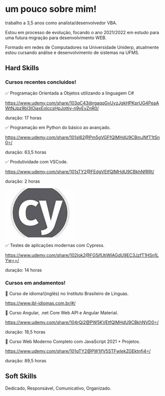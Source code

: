 <!--![Screenshot](site-em-construcao.png)-->


# um pouco sobre mim!

trabalho a 3,5 anos como analista/desenvolvedor VBA.

Estou em processo de evolução, focando o ano 2021/2022 em estudo para uma futura migração para desenvolvimento WEB.

Formado em redes de Computadores na Universidade Uniderp, atualmente estou cursando análise e desenvolvimento de sistemas na UFMS.

## Hard Skills

### Cursos recentes concluidos!

:white_check_mark: Programação Orientada a Objetos utilizando a linguagem C#

https://www.udemy.com/share/103qC43@rgaqqGvUyzJgkHPKprUG4PeaAWtNJpz9bl3lOjaxEoIccsHpJottiy-n9yEvZnR0/

duração: 17 horas

:white_check_mark: Programação em Python do básico ao avançado. 

https://www.udemy.com/share/101sI62@Pm5gVGFfQlMHdU9CBmJNfT1tSn0=/

duração: 63,5 horas

:white_check_mark: Produtividade com VSCode. 

https://www.udemy.com/share/101sTY2@FEdgVEtfQlMHdU9CBkhNfRRt/

duração: 2 horas

![Screenshot](Cypress.gif) 

:white_check_mark: Testes de aplicações modernas com Cypress.

https://www.udemy.com/share/102lok2@FG5jfUtjWlAGdU9EC3JzfT1HSn1LYw==/ 

duração: 14 horas

### Cursos em andamentos!

:white_square_button: Curso de idioma!(inglês) no Instituto Brasileiro de Línguas.

https://www.ibl-idiomas.com.br/#/


:white_square_button: Curso Angular, .net Core Web API e Angular Material. 

https://www.udemy.com/share/104rQi2@PW5KVEtfQlMHdU9CBkhNVD0=/

duração: 18,5 horas

:white_square_button: Curso Web Moderno Completo com JavaScript 2021 + Projetos. 

https://www.udemy.com/share/101qTY2@PW1jfV5STFwIekZGEktnfj4=/

duração: 89,5 horas

## Soft Skills

Dedicado, 
Responsável, 
Comunicativo,
Organizado.


<!--

**jefersonlima/jefersonlima** is a ✨ _special_ ✨ repository because its `README.md` (this file) appears on your GitHub profile.

Here are some ideas to get you started:

- 🔭 I’m currently working on ...
- 🌱 I’m currently learning ...
- 👯 I’m looking to collaborate on ...
- 🤔 I’m looking for help with ...
- 💬 Ask me about ...
- 📫 How to reach me: ...
- 😄 Pronouns: ...
- ⚡ Fun fact: ...
-->
